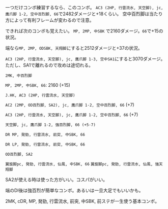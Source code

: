 一つだけコンボ練習するなら、このコンボ。
`AC3 (2HP, 行雲流水, 天空脚), jc, 鷹爪脚 1-2, 空中百烈脚, 66`で2482ダメージと+18くらい。
空中百烈脚は当たり方によって有利フレームが変わるので注意。

できれば次のコンボも覚えたい。
`MP, 2MP, 中SBK` で2160ダメージ。`66`で+15の状況。

端なら`MP, 2MP, ODSBK, 天翔脚`にすると2512ダメージと+37の状況。

`AC3 (2HP, 行雲流水, 天空脚), jc, 鷹爪脚 1-3, 空中SA1`にすると3070ダメージ。
ただし、SA1で離れるので攻めは途切れる。

`2MK, 中百烈脚`

`MP, 2MP, 中SBK, 66`: 2160 (+15)

`J.HK, AC3 (2HP, 行雲流水, 天空脚)`

`AC2 (2MP, OD百烈脚, SA2), jc, 鷹爪脚 1-2, 空中百烈脚, 66` (+7)

`AC3 (2HP, 行雲流水, 天空脚), jc, 鷹爪脚 1-2, 空中百烈脚, 66` (+7)

`天空脚, jc, 鷹爪脚 1-2, 強百烈脚, 66 (+5-7)`

`DR MP, 発勁, 行雲流水, 前突, 中SBK, 66`

`DR LP, 発勁, 行雲流水, 前突, 中SBK, 66`

`OD百烈脚, SA2`

`翼旋脚pc, 発勁, 行雲流水, 仙風, 中SBK, 66`
`翼旋脚pc, 発勁, 行雲流水, 仙風, 強天翔脚`

SA2が使える時は使った方がいい。コスパがいい。

端のDI後は強百烈が簡単なコンボ。あるいは一旦大足でもいいかも。

2MK, cDR, MP, 発勁, 行雲流水, 前突, 中SBK, 前ステが一生使う基本コンボ。
